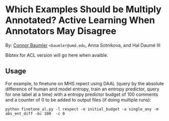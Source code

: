 # Which Examples Should be Multiply Annotated? Active Learning When Annotators May Disagree

By: [Connor Baumler](https://ctbaumler.github.io/) `<baumler@umd.edu`, Anna Sotnikova, and Hal Daumé III

Bibtex for ACL version will go here when avaible.


## Usage

For example, to finetune on MHS repect using DAAL (query by the absolute difference of human and model entropy, train an entropy predictor, query for one label at a time) with a entropy predictor budget of 100 comments and a counter of 0 to be added to output files (if doing multiple runs):

```
python finetune_al.py -l respect -e initial_budget -a single_any -m abs_ent_diff -bc 100  -c 0
```
